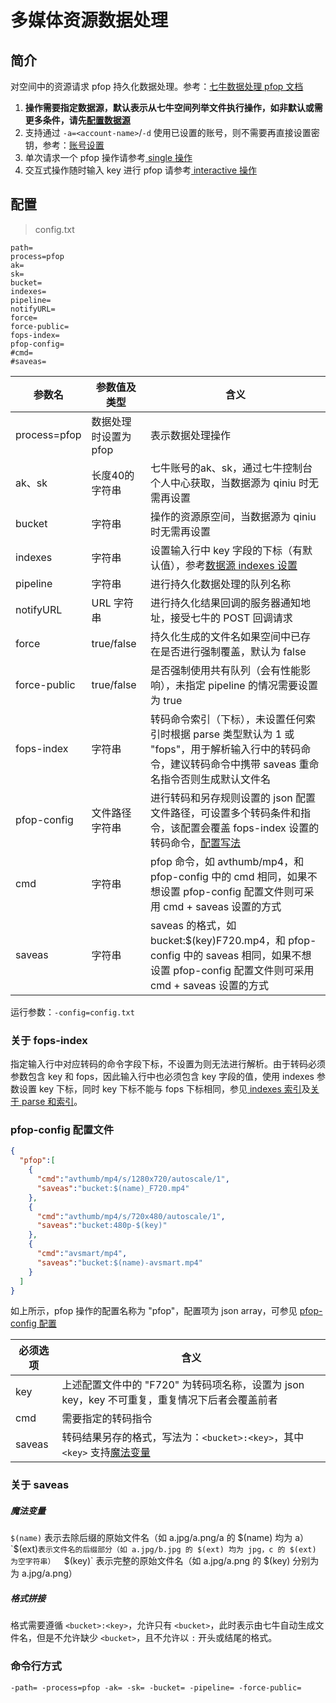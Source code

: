 # 多媒体资源数据处理

## 简介
对空间中的资源请求 pfop 持久化数据处理。参考：[七牛数据处理 pfop 文档](https://developer.qiniu.com/dora/manual/3686/pfop-directions-for-use)  
1. **操作需要指定数据源，默认表示从七牛空间列举文件执行操作，如非默认或需更多条件，请先[配置数据源](datasource.md)**  
2. 支持通过 `-a=<account-name>`/`-d` 使用已设置的账号，则不需要再直接设置密钥，参考：[账号设置](../README.md#账号设置)  
3. 单次请求一个 pfop 操作请参考[ single 操作](single.md)  
4. 交互式操作随时输入 key 进行 pfop 请参考[ interactive 操作](interactive.md)  

## 配置
> config.txt
```
path=
process=pfop 
ak= 
sk= 
bucket=
indexes=
pipeline=
notifyURL=
force=
force-public=
fops-index=
pfop-config=
#cmd=
#saveas=
```  
|参数名|参数值及类型 | 含义|  
|-----|-------|-----|  
|process=pfop| 数据处理时设置为pfop| 表示数据处理操作|  
|ak、sk|长度40的字符串|七牛账号的ak、sk，通过七牛控制台个人中心获取，当数据源为 qiniu 时无需再设置|  
|bucket| 字符串| 操作的资源原空间，当数据源为 qiniu 时无需再设置|  
|indexes|字符串| 设置输入行中 key 字段的下标（有默认值），参考[数据源 indexes 设置](datasource.md#1-公共参数)|  
|pipeline| 字符串| 进行持久化数据处理的队列名称|  
|notifyURL| URL 字符串| 进行持久化结果回调的服务器通知地址，接受七牛的 POST 回调请求|  
|force| true/false| 持久化生成的文件名如果空间中已存在是否进行强制覆盖，默认为 false|  
|force-public| true/false| 是否强制使用共有队列（会有性能影响），未指定 pipeline 的情况需要设置为 true|  
|fops-index| 字符串| 转码命令索引（下标），未设置任何索引时根据 parse 类型默认为 1 或 "fops"，用于解析输入行中的转码命令，建议转码命令中携带 saveas 重命名指令否则生成默认文件名|  
|pfop-config| 文件路径字符串| 进行转码和另存规则设置的 json 配置文件路径，可设置多个转码条件和指令，该配置会覆盖 fops-index 设置的转码命令，[配置写法](#pfop-config-配置文件)|  
|cmd| 字符串| pfop 命令，如 avthumb/mp4，和 pfop-config 中的 cmd 相同，如果不想设置 pfop-config 配置文件则可采用 cmd + saveas 设置的方式|  
|saveas| 字符串| saveas 的格式，如 bucket:$(key)F720.mp4，和 pfop-config 中的 saveas 相同，如果不想设置 pfop-config 配置文件则可采用 cmd + saveas 设置的方式|  

运行参数：`-config=config.txt`

### 关于 fops-index
指定输入行中对应转码的命令字段下标，不设置为则无法进行解析。由于转码必须参数包含 key 和 fops，因此输入行中也必须包含 key 字段的值，使用 indexes 
参数设置 key 下标，同时 key 下标不能与 fops 下标相同，参见[ indexes 索引](datasource.md#关于-indexes-索引)及[关于 parse 和索引](datasource.md#关于-parse)。  

### pfop-config 配置文件
```json
{
  "pfop":[
    {
      "cmd":"avthumb/mp4/s/1280x720/autoscale/1",
      "saveas":"bucket:$(name)_F720.mp4"
    },
    {
      "cmd":"avthumb/mp4/s/720x480/autoscale/1",
      "saveas":"bucket:480p-$(key)"
    },
    {
      "cmd":"avsmart/mp4",
      "saveas":"bucket:$(name)-avsmart.mp4"
    }
  ]
}
```  
如上所示，pfop 操作的配置名称为 "pfop"，配置项为 json array，可参见 [pfop-config 配置](../resources/process.json)  

|必须选项|含义|  
|-----|-----|  
|key|上述配置文件中的 "F720" 为转码项名称，设置为 json key，key 不可重复，重复情况下后者会覆盖前者|  
|cmd| 需要指定的转码指令 |  
|saveas| 转码结果另存的格式，写法为：`<bucket>:<key>`，其中 `<key>` 支持[魔法变量](#魔法变量)|  

### 关于 saveas  
##### 魔法变量  
`$(name)` 表示去除后缀的原始文件名（如 a.jpg/a.png/a 的 $(name) 均为 a）  
`$(ext)` 表示文件名的后缀部分（如 a.jpg/b.jpg 的 $(ext) 均为 jpg，c 的 $(ext) 为空字符串）  
`$(key)` 表示完整的原始文件名（如 a.jpg/a.png 的 $(key) 分别为为 a.jpg/a.png）  
##### 格式拼接  
格式需要遵循 `<bucket>:<key>`，允许只有 `<bucket>`，此时表示由七牛自动生成文件名，但是不允许缺少 `<bucket>`，且不允许以 `:` 开头或结尾的格式。  

### 命令行方式
```
-path= -process=pfop -ak= -sk= -bucket= -pipeline= -force-public=
```

